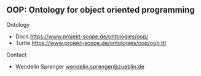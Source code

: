 ## OOP: Ontology for object oriented programming

Ontology

* Docs https://www.projekt-scope.de/ontologies/oop/
* Turtle https://www.projekt-scope.de/ontologies/oop/oop.ttl


Contact

* Wendelin Sprenger wendelin.sprenger@zueblin.de